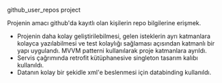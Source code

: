 github_user_repos project

Projenin amacı github'da kayıtlı olan kişilerin repo bilgilerine erişmek.

- Projenin daha kolay geliştirilebilmesi, gelen isteklerin ayrı katmanlara kolayca yazılabilmesi ve test kolaylığı sağlaması açısından katmanlı bir yapı uygulandı. MVVM patterni kullanılarak proje katmanlara ayrıldı.
- Servis çağrımında retrofit kütüphanesive singleton tasarım kalıbı kullanıldı.
- Datanın kolay bir şekidle xml'e beslenmesi için databinding kullanıldı.
